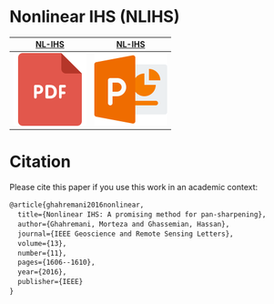 # Nonlinear IHS (NLIHS)

| [NL-IHS](files/Ghahremani_LGRS.2016.2597271.pdf)  | [NL-IHS](files/Ghahremani_LGRS.2016.2597271.pdf)      |
|------------|-------------|
| ![](files/pdf.png) | ![](files/ppt.png)




# Citation
Please cite this paper if you use this work in an academic context:

```diff
@article{ghahremani2016nonlinear,
  title={Nonlinear IHS: A promising method for pan-sharpening},
  author={Ghahremani, Morteza and Ghassemian, Hassan},
  journal={IEEE Geoscience and Remote Sensing Letters},
  volume={13},
  number={11},
  pages={1606--1610},
  year={2016},
  publisher={IEEE}
}
```
